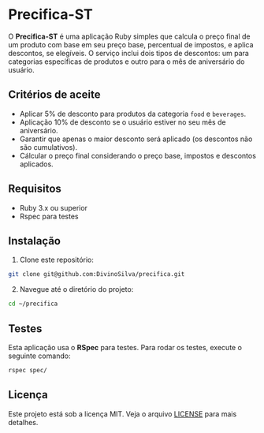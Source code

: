 # Precifica-ST

O **Precifica-ST** é uma aplicação Ruby simples que calcula o preço final de um produto com base em seu preço base, percentual de impostos, e aplica descontos, se elegíveis. 
O serviço inclui dois tipos de descontos: um para categorias específicas de produtos e outro para o mês de aniversário do usuário.

## Critérios de aceite

- Aplicar 5% de desconto para produtos da categoria `food` e `beverages`.
- Aplicação 10% de desconto se o usuário estiver no seu mês de aniversário.
- Garantir que apenas o maior desconto será aplicado (os descontos não são cumulativos).
- Cálcular o preço final considerando o preço base, impostos e descontos aplicados.

## Requisitos

- Ruby 3.x ou superior
- Rspec para testes

## Instalação

1. Clone este repositório:

```bash
git clone git@github.com:DivinoSilva/precifica.git
```

2. Navegue até o diretório do projeto:

```bash
cd ~/precifica
```

## Testes

Esta aplicação usa o **RSpec** para testes. Para rodar os testes, execute o seguinte comando:

```bash
rspec spec/
```

## Licença

Este projeto está sob a licença MIT. Veja o arquivo [LICENSE](LICENSE) para mais detalhes.
